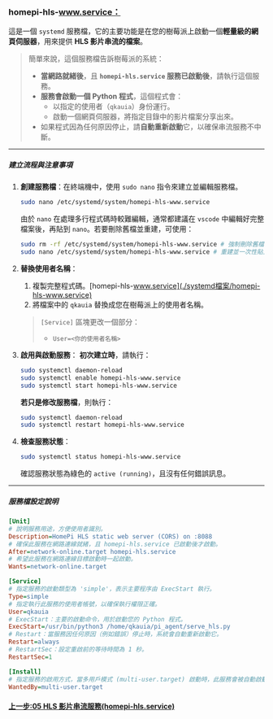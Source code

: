 <!-- markdownlint-disable -->

### homepi-hls-www.service：

這是一個 `systemd` 服務檔，它的主要功能是在您的樹莓派上啟動一個**輕量級的網頁伺服器**，用來提供 **HLS 影片串流的檔案**。

> 簡單來說，這個服務檔告訴樹莓派的系統：
>
> - **當網路就緒後**，且 **`homepi-hls.service` 服務已啟動後**，請執行這個服務。
> - **服務會啟動一個 Python 程式**，這個程式會：
>   - 以指定的使用者（`qkauia`）身份運行。
>   - 啟動一個網頁伺服器，將指定目錄中的影片檔案分享出來。
> - 如果程式因為任何原因停止，請**自動重新啟動**它，以確保串流服務不中斷。

---

##### 建立流程與注意事項

1.  **創建服務檔**：在終端機中，使用 `sudo nano` 指令來建立並編輯服務檔。

    ```bash
    sudo nano /etc/systemd/system/homepi-hls-www.service
    ```

    由於 `nano` 在處理多行程式碼時較難編輯，通常都建議在 `vscode` 中編輯好完整檔案後，再貼到 `nano`。若要刪除舊檔並重建，可使用：

    ```bash
    sudo rm -rf /etc/systemd/system/homepi-hls-www.service # 強制刪除舊檔
    sudo nano /etc/systemd/system/homepi-hls-www.service # 重建並一次性貼上
    ```

2.  **替換使用者名稱**：

    1. 複製完整程式碼。[homepi-hls-www.service](./systemd檔案/homepi-hls-www.service)
    2. 將檔案中的 `qkauia` 替換成您在樹莓派上的使用者名稱。

    > `[Service]` 區塊更改一個部分：
    >
    > - `User=<你的使用者名稱>`

3.  **啟用與啟動服務**：
    **初次建立時**，請執行：

    ```bash
    sudo systemctl daemon-reload
    sudo systemctl enable homepi-hls-www.service
    sudo systemctl start homepi-hls-www.service
    ```

    **若只是修改服務檔**，則執行：

    ```bash
    sudo systemctl daemon-reload
    sudo systemctl restart homepi-hls-www.service
    ```

4.  **檢查服務狀態**：
    ```bash
    sudo systemctl status homepi-hls-www.service
    ```
    確認服務狀態為綠色的 `active (running)`，且沒有任何錯誤訊息。

---

##### 服務檔設定說明

```ini
[Unit]
# 說明服務用途，方便使用者識別。
Description=HomePi HLS static web server (CORS) on :8088
# 確保此服務在網路連線就緒，且 homepi-hls.service 已啟動後才啟動。
After=network-online.target homepi-hls.service
# 希望此服務在網路連線目標啟動時一起啟動。
Wants=network-online.target

[Service]
# 指定服務的啟動類型為 'simple'，表示主要程序由 ExecStart 執行。
Type=simple
# 指定執行此服務的使用者帳號，以確保執行權限正確。
User=qkauia
# ExecStart：主要的啟動命令，用於啟動您的 Python 程式。
ExecStart=/usr/bin/python3 /home/qkauia/pi_agent/serve_hls.py
# Restart：當服務因任何原因（例如錯誤）停止時，系統會自動重新啟動它。
Restart=always
# RestartSec：設定重啟前的等待時間為 1 秒。
RestartSec=1

[Install]
# 指定服務的啟用方式，當多用戶模式 (multi-user.target) 啟動時，此服務會被自動啟動。
WantedBy=multi-user.target
```

#### [上一步:05 HLS 影片串流服務(homepi-hls.service)](<05HLS影片串流服務(homepi-hls.service).md>)
